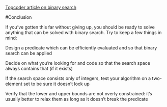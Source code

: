 [Topcoder article on binary search](https://www.topcoder.com/community/competitive-programming/tutorials/binary-search/)

#Conclusion

If you’ve gotten this far without giving up, you should be ready to solve anything that can be solved with binary search. Try to keep a few things in mind:

Design a predicate which can be efficiently evaluated and so that binary search can be applied

Decide on what you’re looking for and code so that the search space always contains that (if it exists)

If the search space consists only of integers, test your algorithm on a two-element set to be sure it doesn’t lock up

Verify that the lower and upper bounds are not overly constrained: it’s usually better to relax them as long as it doesn’t break the predicate